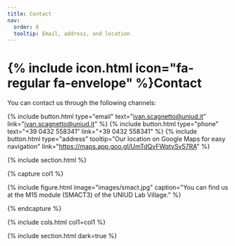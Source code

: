 ```yaml
---
title: Contact
nav:
  order: 6
  tooltip: Email, address, and location
---
```


# {% include icon.html icon="fa-regular fa-envelope" %}Contact

You can contact us through the following channels:

{%
  include button.html
  type="email"
  text="ivan.scagnetto@uniud.it"
  link="ivan.scagnetto@uniud.it"
%}
{%
  include button.html
  type="phone"
  text="+39 0432 558341"
  link="+39 0432 558341"
%}
{%
  include button.html
  type="address"
  tooltip="Our location on Google Maps for easy navigation"
  link="https://maps.app.goo.gl/UmTdQvFWqtvSv57RA"
%}

{% include section.html %}

{% capture col1 %}

{%
  include figure.html
  image="images/smact.jpg"
  caption="You can find us at the M15 module (SMACT3) of the UNIUD Lab Village."
%}

{% endcapture %}

<!-- {% capture col2 %}

{%
  include figure.html
  image="images/photo.jpg"
  caption="Lorem ipsum"
%}

{% endcapture %} -->

{% include cols.html col1=col1 %}

{% include section.html dark=true %}

<!-- {% capture col1 %}
Lorem ipsum dolor sit amet  
consectetur adipiscing elit  
sed do eiusmod tempor
{% endcapture %}

{% capture col2 %}
Lorem ipsum dolor sit amet  
consectetur adipiscing elit  
sed do eiusmod tempor
{% endcapture %}

{% capture col3 %}
Lorem ipsum dolor sit amet  
consectetur adipiscing elit  
sed do eiusmod tempor
{% endcapture %}

{% include cols.html col1=col1 col2=col2 col3=col3 %} -->
